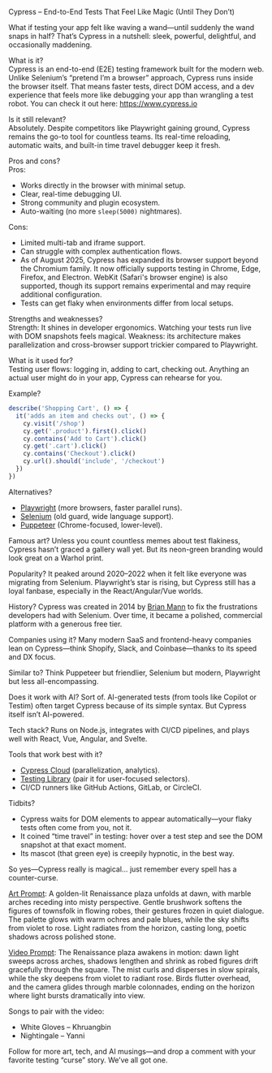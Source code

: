 Cypress – End-to-End Tests That Feel Like Magic (Until They Don’t)

What if testing your app felt like waving a wand—until suddenly the wand snaps in half? That’s Cypress in a nutshell: sleek, powerful, delightful, and occasionally maddening.

What is it?  
Cypress is an end-to-end (E2E) testing framework built for the modern web. Unlike Selenium’s “pretend I’m a browser” approach, Cypress runs inside the browser itself. That means faster tests, direct DOM access, and a dev experience that feels more like debugging your app than wrangling a test robot. You can check it out here: https://www.cypress.io

Is it still relevant?  
Absolutely. Despite competitors like Playwright gaining ground, Cypress remains the go-to tool for countless teams. Its real-time reloading, automatic waits, and built-in time travel debugger keep it fresh.

Pros and cons?  
Pros:  
- Works directly in the browser with minimal setup.  
- Clear, real-time debugging UI.  
- Strong community and plugin ecosystem.  
- Auto-waiting (no more `sleep(5000)` nightmares).  

Cons:  
- Limited multi-tab and iframe support.  
- Can struggle with complex authentication flows.  
- As of August 2025, Cypress has expanded its browser support beyond the Chromium family. It now officially supports testing in Chrome, Edge, Firefox, and Electron. WebKit (Safari's browser engine) is also supported, though its support remains experimental and may require additional configuration.
- Tests can get flaky when environments differ from local setups.  

Strengths and weaknesses?  
Strength: It shines in developer ergonomics. Watching your tests run live with DOM snapshots feels magical. Weakness: its architecture makes parallelization and cross-browser support trickier compared to Playwright.

What is it used for?  
Testing user flows: logging in, adding to cart, checking out. Anything an actual user might do in your app, Cypress can rehearse for you.

Example?  
```javascript
describe('Shopping Cart', () => {
  it('adds an item and checks out', () => {
    cy.visit('/shop')
    cy.get('.product').first().click()
    cy.contains('Add to Cart').click()
    cy.get('.cart').click()
    cy.contains('Checkout').click()
    cy.url().should('include', '/checkout')
  })
})
````

Alternatives?

* [Playwright](https://playwright.dev) (more browsers, faster parallel runs). 
* [Selenium](https://www.selenium.dev/?utm_source=chatgpt.com) (old guard, wide language support).
* [Puppeteer](https://pptr.dev/) (Chrome-focused, lower-level).

Famous art?
Unless you count countless memes about test flakiness, Cypress hasn’t graced a gallery wall yet. But its neon-green branding would look great on a Warhol print.

Popularity?
It peaked around 2020–2022 when it felt like everyone was migrating from Selenium. Playwright’s star is rising, but Cypress still has a loyal fanbase, especially in the React/Angular/Vue worlds.

History?
Cypress was created in 2014 by [Brian Mann](https://x.com/be_mann) to fix the frustrations developers had with Selenium. Over time, it became a polished, commercial platform with a generous free tier.

Companies using it?
Many modern SaaS and frontend-heavy companies lean on Cypress—think Shopify, Slack, and Coinbase—thanks to its speed and DX focus.

Similar to?
Think Puppeteer but friendlier, Selenium but modern, Playwright but less all-encompassing.

Does it work with AI?
Sort of. AI-generated tests (from tools like Copilot or Testim) often target Cypress because of its simple syntax. But Cypress itself isn’t AI-powered.

Tech stack?
Runs on Node.js, integrates with CI/CD pipelines, and plays well with React, Vue, Angular, and Svelte.

Tools that work best with it?

* [Cypress Cloud](https://www.cypress.io/cloud?ref=cypress-io.ghost.io) (parallelization, analytics).
* [Testing Library](https://testing-library.com/?utm_source=chatgpt.com) (pair it for user-focused selectors).
* CI/CD runners like GitHub Actions, GitLab, or CircleCI.

Tidbits?

* Cypress waits for DOM elements to appear automatically—your flaky tests often come from you, not it.
* It coined “time travel” in testing: hover over a test step and see the DOM snapshot at that exact moment.
* Its mascot (that green eye) is creepily hypnotic, in the best way.

So yes—Cypress really is magical… just remember every spell has a counter-curse.

[Art Prompt](https://lumaiere.com/?gallery=renaissance):
A golden-lit Renaissance plaza unfolds at dawn, with marble arches receding into misty perspective. Gentle brushwork softens the figures of townsfolk in flowing robes, their gestures frozen in quiet dialogue. The palette glows with warm ochres and pale blues, while the sky shifts from violet to rose. Light radiates from the horizon, casting long, poetic shadows across polished stone.

[Video Prompt](https://www.tiktok.com/@davelumai/video/7541343050640002335):
The Renaissance plaza awakens in motion: dawn light sweeps across arches, shadows lengthen and shrink as robed figures drift gracefully through the square. The mist curls and disperses in slow spirals, while the sky deepens from violet to radiant rose. Birds flutter overhead, and the camera glides through marble colonnades, ending on the horizon where light bursts dramatically into view.

Songs to pair with the video:

* White Gloves – Khruangbin
* Nightingale – Yanni

Follow for more art, tech, and AI musings—and drop a comment with your favorite testing “curse” story. We’ve all got one.
